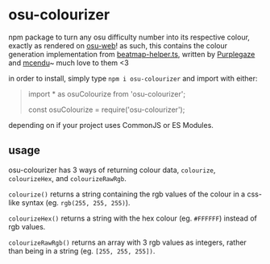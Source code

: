 # osu-colourizer
npm package to turn any osu difficulty number into its respective colour, exactly as rendered on [osu-web](https://github.com/ppy/osu-web/)! as such, this contains the colour generation implementation from [beatmap-helper.ts](https://github.com/ppy/osu-web/blob/master/resources/js/utils/beatmap-helper.ts), written by [Purplegaze](https://github.com/Purplegaze) and [mcendu](https://github.com/mcendu)~ much love to them <3

in order to install, simply type `npm i osu-colourizer` and import with either:

 > import  *  as  osuColourize  from  'osu-colourizer';
 > 
 > const osuColourize = require('osu-colourizer');

depending on if your project uses CommonJS or ES Modules.

## usage
osu-colourizer has 3 ways of returning colour data, `colourize`, `colourizeHex`, and `colourizeRawRgb`.

`colourize()` returns a string containing the rgb values of the colour in a css-like syntax (eg. `rgb(255, 255, 255)`).

`colourizeHex()` returns a string with the hex colour (eg. `#FFFFFF`) instead of rgb values.

`colourizeRawRgb()` returns an array with 3 rgb values as integers, rather than being in a string (eg. `[255, 255, 255])`.
